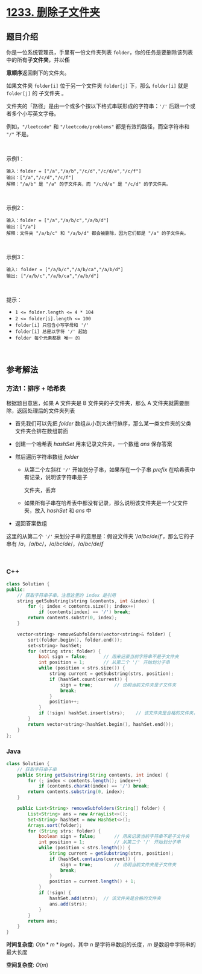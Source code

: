 # [1233. 删除子文件夹](https://leetcode.cn/problems/remove-sub-folders-from-the-filesystem/)

## 题目介绍

你是一位系统管理员，手里有一份文件夹列表 `folder`，你的任务是要删除该列表中的所有**子文件夹**，并以**任**

**意顺序**返回剩下的文件夹。

如果文件夹 `folder[i]` 位于另一个文件夹 `folder[j]` 下，那么 `folder[i]` 就是 `folder[j]` 的 子文件夹 。

文件夹的「路径」是由一个或多个按以下格式串联形成的字符串：`'/'` 后跟一个或者多个小写英文字母。

例如，`"/leetcode"` 和 `"/leetcode/problems"` 都是有效的路径，而空字符串和 `"/"` 不是。

<br>

示例1：

```
输入：folder = ["/a","/a/b","/c/d","/c/d/e","/c/f"]
输出：["/a","/c/d","/c/f"]
解释："/a/b" 是 "/a" 的子文件夹，而 "/c/d/e" 是 "/c/d" 的子文件夹。
```

<br>

示例2：

```
输入：folder = ["/a","/a/b/c","/a/b/d"]
输出：["/a"]
解释：文件夹 "/a/b/c" 和 "/a/b/d" 都会被删除，因为它们都是 "/a" 的子文件夹。
```

<br>

示例3：

```
输入: folder = ["/a/b/c","/a/b/ca","/a/b/d"]
输出: ["/a/b/c","/a/b/ca","/a/b/d"]
```

<br>

提示：

-   `1 <= folder.length <= 4 * 104`
-   `2 <= folder[i].length <= 100`
-   `folder[i] 只包含小写字母和 '/'`
-   `folder[i] 总是以字符 '/' 起始`
-   `folder 每个元素都是 唯一 的`

<br>

## 参考解法

### 方法1：排序 + 哈希表
根据题目意思，如果 A 文件夹是 B 文件夹的子文件夹，那么 A 文件夹就需要删除，返回处理后的文件夹列表
- 首先我们可以先把 $folder$ 数组从小到大进行排序，那么某一类文件夹的父类文件夹会排在数组前面

- 创建一个哈希表 $hashSet$ 用来记录文件夹，一个数组 $ans$ 保存答案

- 然后遍历字符串数组 $folder$
  
    - 从第二个左斜杠 `'/'` 开始划分子串，如果存在一个子串 $prefix$ 在哈希表中有记录，说明该字符串是子
    
        文件夹，丢弃
    
    - 如果所有子串在哈希表中都没有记录，那么说明该文件夹是一个父文件夹，放入 $hashSet$ 和 $ans$ 中
    
- 返回答案数组

这里的从第二个 `'/'` 来划分子串的意思是：假设文件夹 $'/a/bc/de/f'$，那么它的子串有 $/a$，$/a/bc/$，$/a/bc/de/$，$/a/bc/de/f$

<br>

### **C++**
```C++
class Solution {
public:
    // 获取字符串子串，注意这里的 index 是引用
    string getSubstring(string &contents, int &index) {
        for (; index < contents.size(); index++)
            if (contents[index] == '/') break;
        return contents.substr(0, index);
    }

    vector<string> removeSubfolders(vector<string>& folder) {
        sort(folder.begin(), folder.end());
        set<string> hashSet;
        for (string strs: folder) {
            bool sign = false;      // 用来记录当前字符串不是子文件夹
            int position = 1;       // 从第二个 '/' 开始划分子串
            while (position < strs.size()) {
                string current = getSubstring(strs, position);
                if (hashSet.count(current)) {
                    sign = true;        // 说明当前文件夹是子文件夹
                    break;
                }
                position++;
            }
            if (!sign) hashSet.insert(strs);    // 该文件夹是合格的文件夹，放入 hashSet 即可
        }
        return vector<string>(hashSet.begin(), hashSet.end());
    }
};
```
### **Java**

```Java
class Solution {
    // 获取字符串子串
    public String getSubstring(String contents, int index) {
        for (; index < contents.length(); index++)
            if (contents.charAt(index) == '/') break;
        return contents.substring(0, index);
    }

    public List<String> removeSubfolders(String[] folder) {
        List<String> ans = new ArrayList<>();
        Set<String> hashSet = new HashSet<>();
        Arrays.sort(folder);
        for (String strs: folder) {
            boolean sign = false;       // 用来记录当前字符串不是子文件夹
            int position = 1;           // 从第二个 '/' 开始划分子串
            while (position < strs.length()) {
                String current = getSubstring(strs, position);
                if (hashSet.contains(current)) {
                    sign = true;        // 说明当前文件夹是子文件夹
                    break;
                }
                position = current.length() + 1;
            }
            if (!sign) {
                hashSet.add(strs);  // 该文件夹是合格的文件夹
                ans.add(strs);      
            }
        }
        return ans;
    }
}
```

**时间复杂度**: $O(n * m * logn)$，其中 $n$ 是字符串数组的长度，$m$ 是数组中字符串的最大长度

**空间复杂度**: $O(m)$